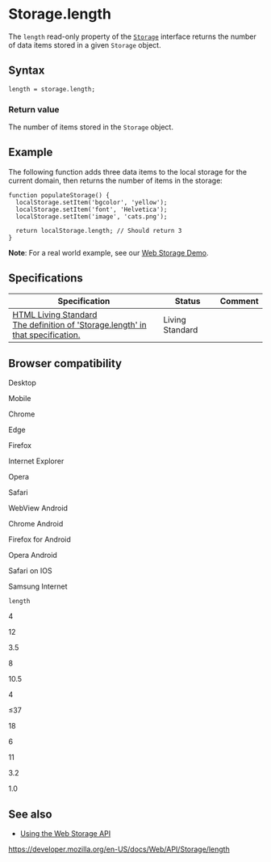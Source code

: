 Storage.length
==============

The `length` read-only property of the [`Storage`](../storage) interface returns the number of data items stored in a given `Storage` object.

Syntax
------

    length = storage.length;

### Return value

The number of items stored in the `Storage` object.

Example
-------

The following function adds three data items to the local storage for the current domain, then returns the number of items in the storage:

    function populateStorage() {
      localStorage.setItem('bgcolor', 'yellow');
      localStorage.setItem('font', 'Helvetica');
      localStorage.setItem('image', 'cats.png');

      return localStorage.length; // Should return 3
    }

**Note**: For a real world example, see our [Web Storage Demo](https://mdn.github.io/dom-examples/web-storage/).

Specifications
--------------

<table><thead><tr class="header"><th>Specification</th><th>Status</th><th>Comment</th></tr></thead><tbody><tr class="odd"><td><a href="https://html.spec.whatwg.org/multipage/webstorage.html#dom-storage-length">HTML Living Standard<br />
<span class="small">The definition of 'Storage.length' in that specification.</span></a></td><td><span class="spec-living">Living Standard</span></td><td></td></tr></tbody></table>

Browser compatibility
---------------------

Desktop

Mobile

Chrome

Edge

Firefox

Internet Explorer

Opera

Safari

WebView Android

Chrome Android

Firefox for Android

Opera Android

Safari on IOS

Samsung Internet

`length`

4

12

3.5

8

10.5

4

≤37

18

6

11

3.2

1.0

See also
--------

-   [Using the Web Storage API](../web_storage_api/using_the_web_storage_api)

<a href="https://developer.mozilla.org/en-US/docs/Web/API/Storage/length" class="_attribution-link">https://developer.mozilla.org/en-US/docs/Web/API/Storage/length</a>
